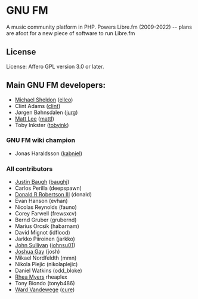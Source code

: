 # GNU FM

A music community platform in PHP. Powers Libre.fm (2009-2022) -- plans are afoot for a new piece of software to run Libre.fm

## License

License: Affero GPL version 3.0 or later.

## Main GNU FM developers:

*   [Michael Sheldon](http://blog.mikeasoft.com/) ([elleo](http://gitorious.org/~elleo))
*   Clint Adams ([clint](http://gitorious.org/~clint))
*   Jørgen Bøhnsdalen ([jurg](http://gitorious.org/~jurg))
*   [Matt Lee](http://matt.lee.name/) ([mattl](http://gitorious.org/~mattl))
*   Toby Inkster ([tobyink](http://gitorious.org/~tobyink))

### GNU FM wiki champion

*   Jonas Haraldsson ([kabniel](http://gitorious.org/~kabniel))

### All contributors

*   [Justin Baugh](http://deadmemes.net/) ([baughj](http://gitorious.org/~baughj))
*   Carlos Perilla (deepspawn)
*   [Donald R Robertson III](http://donaldrobertson.org/) (donald)
*   Evan Hanson (evhan)
*   Nicolas Reynolds (fauno)
*   Corey Farwell (frewsxcv)
*   Bernd Gruber (grubernd)
*   Marius Orcsik (habarnam)
*   David Mignot (idflood)
*   Jarkko Piiroinen (jarkko)
*   [John Sullivan](http://wjsullivan.net/) ([johnsu01](http://gitorious.org/~johnsu01))
*   [Joshua Gay](http://joshuagay.org/) (josh)
*   Mikael Nordfeldth (mmn)
*   Nikola Plejic (nikolaplejic)
*   Daniel Watkins (odd_bloke)
*   [Rhea Myers](http://rhea.art/) rheaplex
*   Tony Biondo (tonyb486)
*   [Ward Vandewege](http://ward.vandewege.net/) ([cure](http://gitorious.org/~cure))
